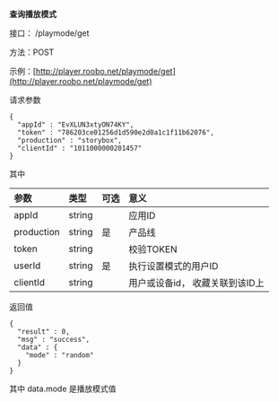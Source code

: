 **查询播放模式**

接口： /playmode/get

方法：POST

示例：[http://player.roobo.net/playmode/get](http://player.roobo.net/playmode/get)

请求参数

```
{
  "appId" : "EvXLUN3xtyON74KY",
  "token" : "786203ce01256d1d590e2d0a1c1f11b62076",
  "production" : "storybox",
  "clientId" : "1011000000201457"
}
```

其中

| 参数 | 类型 | 可选 | 意义 |
| :--- | :--- | :--- | :--- |
| appId | string |  | 应用ID |
| production | string | 是 | 产品线 |
| token | string |  | 校验TOKEN |
| userId | string | 是 | 执行设置模式的用户ID |
| clientId | string |  | 用户或设备id， 收藏关联到该ID上 |

返回值

```
{
  "result" : 0,
  "msg" : "success",
  "data" : {
    "mode" : "random"
  }
}
```

其中 data.mode 是播放模式值

